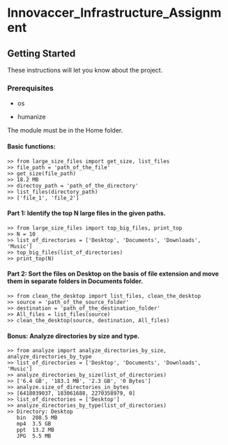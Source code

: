 # Innovaccer_Infrastructure_Assignment

## Getting Started

These instructions will let you know about the project.

### Prerequisites

- os

- humanize

The module must be in the Home folder.

#### Basic functions:
````
>> from large_size_files import get_size, list_files
>> file_path = 'path_of_the_file'
>> get_size(file_path)
>> 18.2 MB
>> directoy_path = 'path_of_the_directory'
>> list_files(directory_path)
>> ['file_1', 'file_2']
````

#### Part 1: Identify the top N large files in the given paths.
````
>> from large_size_files import top_big_files, print_top
>> N = 10
>> list_of_directories = ['Desktop', 'Documents', 'Downloads', 'Music']
>> top_big_files(list_of_directories)
>> print_top(N)
````

#### Part 2: Sort the files on Desktop on the basis of file extension and move them in separate folders in Documents folder.
````
>> from clean_the_desktop import list_files, clean_the_desktop
>> source = 'path_of_the_source_folder'
>> destination = 'path_of_the_destination_folder'
>> All_files = list_files(source)
>> clean_the_desktop(source, destination, All_files)
````

#### Bonus: Analyze directories by size and type.
````
>> from analyze import analyze_directories_by_size, analyze_directories_by_type
>> list_of_directories = ['Desktop', 'Documents', 'Downloads', 'Music']
>> analyze_directories_by_size(list_of_directories)
>> ['6.4 GB', '183.1 MB', '2.3 GB', '0 Bytes']
>> analyze.size_of_directories_in_bytes
>> [6418039037, 183061688, 2270358979, 0]
>> list_of_directories = ['Desktop']
>> analyze_directories_by_type(list_of_directories)
>> Directory: Desktop
   bin  208.5 MB
   mp4  3.5 GB
   ppt  13.2 MB
   JPG  5.5 MB
````
